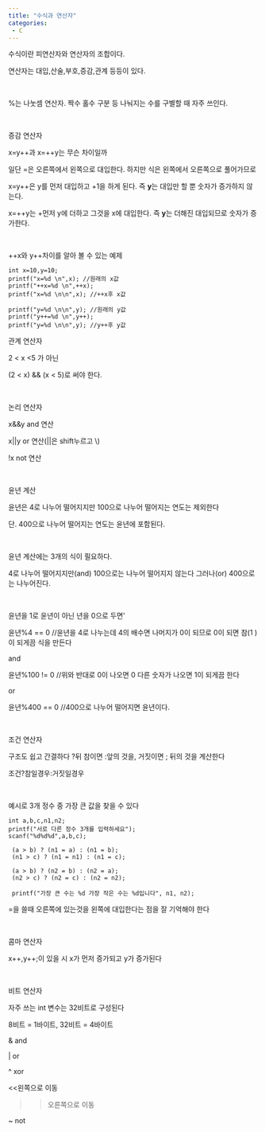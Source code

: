 ```yaml
---
title: "수식과 연산자"
categories:
 - C
---
```








수식이란 피연산자와 연산자의 조합이다.

연산자는 대입,산술,부호,증감,관계 등등이 있다. 

​

%는 나눗셈 연산자. 짝수 홀수 구분 등 나눠지는 수를 구별할 때 자주 쓰인다.

​

증감 연산자

x=y++과 x=++y는 무슨 차이일까

일단 =은 오른쪽에서 왼쪽으로 대입한다. 하지만 식은 왼쪽에서 오른쪽으로 풀어가므로

x=y++은 y를 먼저 대입하고 +1을 하게 된다. 즉 **y**는 대입만 할 뿐 숫자가 증가하지 않는다.

x=++y는 +먼저 y에 더하고 그것을 x에 대입한다. 즉 **y**는 더해진 대입되므로 숫자가 증가한다.

​

++x와 y++차이를 알아 볼 수 있는 예제




 




```
int x=10,y=10;
printf("x=%d \n",x); //원래의 x값
printf("++x=%d \n",++x);
printf("x=%d \n\n",x); //++x후 x값

printf("y=%d \n\n",y); //원래의 y값
printf("y++=%d \n",y++);
printf("y=%d \n\n",y); //y++후 y값
```





 


관계 연산자

2 < x <5 가 아닌 

(2 < x) && (x < 5)로 써야 한다.

​

논리 연산자

x&&y and 연산

x||y or 연산(||은 shift누르고 \\)

!x not 연산

​

윤년 계산

윤년은 4로 나누어 떨어지지만 100으로 나누어 떨어지는 연도는 제외한다

단. 400으로 나누어 떨어지는 연도는 윤년에 포함된다.

​

윤년 계산에는 3개의 식이 필요하다.

4로 나누어 떨어지지만(and) 100으로는 나누어 떨어지지 않는다 그러나(or) 400으로는 나누어진다.

​

윤년을 1로 윤년이 아닌 년을 0으로 두면'

윤년%4 == 0 //윤년을 4로 나누는데 4의 배수면 나머지가 0이 되므로 0이 되면 참(1 )이 되게끔 식을 만든다

and

윤년%100 != 0 //위와 반대로 0이 나오면 0 다른 숫자가 나오면 1이 되게끔 한다

or

윤년%400 == 0 //400으로 나누어 떨어지면 윤년이다.

​

조건 연산자

구조도 쉽고 간결하다 ?뒤 참이면 :앞의 것을, 거짓이면 ; 뒤의 것을 계산한다

조건?참일경우:거짓일경우

​

예시로 3개 정수 중 가장 큰 값을 찾을 수 있다




 




```
int a,b,c,n1,n2;
printf("서로 다른 정수 3개를 입력하세요");
scanf("%d%d%d",a,b,c);

 (a > b) ? (n1 = a) : (n1 = b);
 (n1 > c) ? (n1 = n1) : (n1 = c);

 (a > b) ? (n2 = b) : (n2 = a);
 (n2 > c) ? (n2 = c) : (n2 = n2);

 printf("가장 큰 수는 %d 가장 작은 수는 %d입니다", n1, n2);
```





 


=을 쓸때 오른쪽에 있는것을 왼쪽에 대입한다는 점을 잘 기억해야 한다

​

콤마 연산자

x++,y++;이 있을 시 x가 먼저 증가되고 y가 증가된다

​

비트 연산자

자주 쓰는 int 변수는 32비트로 구성된다 

8비트 = 1바이트, 32비트 = 4바이트

& and

| or

^ xor

<<왼쪽으로 이동

>>오른쪽으로 이동

~ not

​

​

​




 

